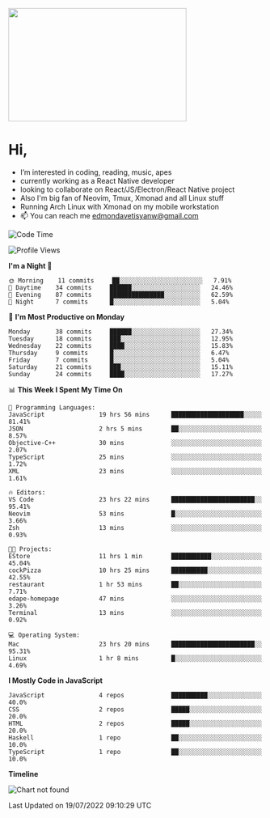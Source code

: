 <kbd><img src="https://c.tenor.com/76XxFDBUu48AAAAC/frustrated-mad.gif" width="352" height="224" /></kbd>
#  Hi,
-  I’m interested in coding, reading, music, apes
-  currently working as a React Native developer
-  looking to collaborate on React/JS/Electron/React Native project
-  Also I'm big fan of Neovim, Tmux, Xmonad and all Linux stuff
-  Running Arch Linux with Xmonad on my mobile workstation
- 📫 You can reach me edmondavetisyanw@gmail.com
<!---
edavetisyan/edavetisyan is a ✨ special ✨ repository because its `README.md` (this file) appears on your GitHub profile.
You can click the Preview link to take a look at your changes.
--->

<!--START_SECTION:waka-->
![Code Time](http://img.shields.io/badge/Code%20Time-0%20secs-blue)

![Profile Views](http://img.shields.io/badge/Profile%20Views-146-blue)

**I'm a Night 🦉** 

```text
🌞 Morning    11 commits     ██░░░░░░░░░░░░░░░░░░░░░░░   7.91% 
🌆 Daytime    34 commits     ██████░░░░░░░░░░░░░░░░░░░   24.46% 
🌃 Evening    87 commits     ███████████████░░░░░░░░░░   62.59% 
🌙 Night      7 commits      █░░░░░░░░░░░░░░░░░░░░░░░░   5.04%

```
📅 **I'm Most Productive on Monday** 

```text
Monday       38 commits     ██████░░░░░░░░░░░░░░░░░░░   27.34% 
Tuesday      18 commits     ███░░░░░░░░░░░░░░░░░░░░░░   12.95% 
Wednesday    22 commits     ████░░░░░░░░░░░░░░░░░░░░░   15.83% 
Thursday     9 commits      █░░░░░░░░░░░░░░░░░░░░░░░░   6.47% 
Friday       7 commits      █░░░░░░░░░░░░░░░░░░░░░░░░   5.04% 
Saturday     21 commits     ███░░░░░░░░░░░░░░░░░░░░░░   15.11% 
Sunday       24 commits     ████░░░░░░░░░░░░░░░░░░░░░   17.27%

```


📊 **This Week I Spent My Time On** 

```text
💬 Programming Languages: 
JavaScript               19 hrs 56 mins      ████████████████████░░░░░   81.41% 
JSON                     2 hrs 5 mins        ██░░░░░░░░░░░░░░░░░░░░░░░   8.57% 
Objective-C++            30 mins             ░░░░░░░░░░░░░░░░░░░░░░░░░   2.07% 
TypeScript               25 mins             ░░░░░░░░░░░░░░░░░░░░░░░░░   1.72% 
XML                      23 mins             ░░░░░░░░░░░░░░░░░░░░░░░░░   1.61%

🔥 Editors: 
VS Code                  23 hrs 22 mins      ███████████████████████░░   95.41% 
Neovim                   53 mins             █░░░░░░░░░░░░░░░░░░░░░░░░   3.66% 
Zsh                      13 mins             ░░░░░░░░░░░░░░░░░░░░░░░░░   0.93%

🐱‍💻 Projects: 
EStore                   11 hrs 1 min        ███████████░░░░░░░░░░░░░░   45.04% 
cockPizza                10 hrs 25 mins      ██████████░░░░░░░░░░░░░░░   42.55% 
restaurant               1 hr 53 mins        ██░░░░░░░░░░░░░░░░░░░░░░░   7.71% 
edape-homepage           47 mins             ░░░░░░░░░░░░░░░░░░░░░░░░░   3.26% 
Terminal                 13 mins             ░░░░░░░░░░░░░░░░░░░░░░░░░   0.92%

💻 Operating System: 
Mac                      23 hrs 20 mins      ███████████████████████░░   95.31% 
Linux                    1 hr 8 mins         █░░░░░░░░░░░░░░░░░░░░░░░░   4.69%

```

**I Mostly Code in JavaScript** 

```text
JavaScript               4 repos             ██████████░░░░░░░░░░░░░░░   40.0% 
CSS                      2 repos             █████░░░░░░░░░░░░░░░░░░░░   20.0% 
HTML                     2 repos             █████░░░░░░░░░░░░░░░░░░░░   20.0% 
Haskell                  1 repo              ██░░░░░░░░░░░░░░░░░░░░░░░   10.0% 
TypeScript               1 repo              ██░░░░░░░░░░░░░░░░░░░░░░░   10.0%

```


**Timeline**

![Chart not found](https://raw.githubusercontent.com/edavetisyan/edavetisyan/main/charts/bar_graph.png) 


 Last Updated on 19/07/2022 09:10:29 UTC
<!--END_SECTION:waka-->
